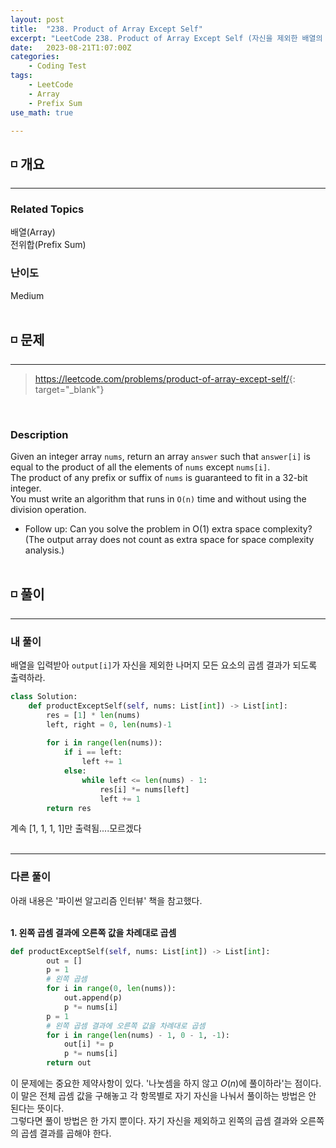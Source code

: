 ```yaml
---
layout: post
title:  "238. Product of Array Except Self"
excerpt: "LeetCode 238. Product of Array Except Self (자신을 제외한 배열의 곱)"
date:   2023-08-21T1:07:00Z
categories:
    - Coding Test
tags:
    - LeetCode
    - Array
    - Prefix Sum
use_math: true

---
```


## ◽ 개요
---
### Related Topics
배열(Array)  
전위합(Prefix Sum)  

### 난이도 
Medium
<br/><br/>

## ◽ 문제
---
> <https://leetcode.com/problems/product-of-array-except-self/>{: target="_blank"}
<br/>

### Description
Given an integer array `nums`, return an array `answer` such that `answer[i]` is equal to the product of all the elements of `nums` except `nums[i]`.  
The product of any prefix or suffix of `nums` is guaranteed to fit in a 32-bit integer.  
You must write an algorithm that runs in `O(n)` time and without using the division operation.  
- Follow up: Can you solve the problem in O(1) extra space complexity? (The output array does not count as extra space for space complexity analysis.)
<br/><br/>

## ◽ 풀이
---
### 내 풀이
배열을 입력받아 `output[i]`가 자신을 제외한 나머지 모든 요소의 곱셈 결과가 되도록 출력하라.  

```python
class Solution:
    def productExceptSelf(self, nums: List[int]) -> List[int]:
        res = [1] * len(nums)
        left, right = 0, len(nums)-1
        
        for i in range(len(nums)):
            if i == left:
                left += 1
            else:
                while left <= len(nums) - 1:
                    res[i] *= nums[left]
                    left += 1
        return res
```
계속 [1, 1, 1, 1]만 출력됨....모르겠다  
<br/>

---
### 다른 풀이
아래 내용은 '파이썬 알고리즘 인터뷰' 책을 참고했다.  
<br/>

**1. 왼쪽 곱셈 결과에 오른쪽 값을 차례대로 곱셈**  

```python
def productExceptSelf(self, nums: List[int]) -> List[int]:
        out = []
        p = 1
        # 왼쪽 곱셈
        for i in range(0, len(nums)):
            out.append(p)
            p *= nums[i]
        p = 1
        # 왼쪽 곱셈 결과에 오른쪽 값을 차례대로 곱셈
        for i in range(len(nums) - 1, 0 - 1, -1):
            out[i] *= p
            p *= nums[i]
        return out
```

이 문제에는 중요한 제약사항이 있다. '나눗셈을 하지 않고 $O(n)$에 풀이하라'는 점이다.  
이 말은 전체 곱셈 값을 구해놓고 각 항목별로 자기 자신을 나눠서 풀이하는 방법은 안 된다는 뜻이다.  
그렇다면 풀이 방법은 한 가지 뿐이다. 자기 자신을 제외하고 왼쪽의 곱셈 결과와 오른쪽의 곱셈 결과를 곱해야 한다.  